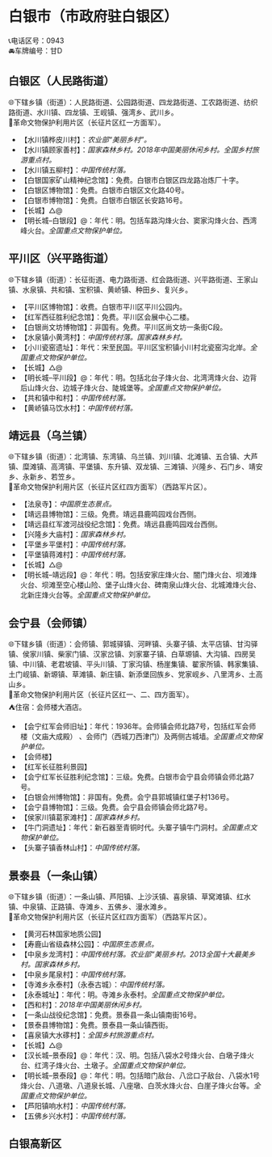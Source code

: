 # 白银市（市政府驻白银区）  
📞电话区号：0943  
🚘车牌编号：甘D  

## 白银区（人民路街道）  
🌐下辖乡镇（街道）：人民路街道、公园路街道、四龙路街道、工农路街道、纺织路街道、水川镇、四龙镇、王岘镇、强湾乡、武川乡。   
🚩革命文物保护利用片区（长征片区红一方面军）。   
  
* 【水川镇桦皮川村】：*农业部“美丽乡村”。*  
* 【水川镇顾家善村】：*国家森林乡村。2018年中国美丽休闲乡村。全国乡村旅游重点村。*  
* 【水川镇五柳村】：*中国传统村落。*    
* 【白银国家矿山精神纪念馆】：免费。白银市白银区四龙路冶炼厂十字。   
* 【白银区博物馆】：免费。白银市白银区文化路40号。   
* 【白银市博物馆】：免费。白银市白银区长安路16号。   
* 【长城】△@  
* 【明长城–白银段】@：年代：明。包括车路沟烽火台、窦家沟烽火台、西湾峰火台。*全国重点文物保护单位。*  

## 平川区（兴平路街道）  
🌐下辖乡镇（街道）：长征街道、电力路街道、红会路街道、兴平路街道、王家山镇、水泉镇、共和镇、宝积镇、黄峤镇、种田乡、复兴乡。  
  
* 【平川区博物馆】：收费。白银市平川区平川公园内。   
* 【红军西征胜利纪念馆】：免费。平川区会展中心二楼。   
* 【白银尚文坊博物馆】：非国有。免费。平川区尚文坊一条街C段。   
* 【水泉镇小黄湾村】：*中国传统村落。国家森林乡村。*  
* 【小川瓷窑遗址】：年代：宋至民国。平川区宝积镇小川村北瓷窑沟北岸。*全国重点文物保护单位。*  
* 【长城】△@  
* 【明长城–平川段】@：年代：明。包括北台子烽火台、北湾湾烽火台、边背后山烽火台、边城子烽火台、陡城堡等。*全国重点文物保护单位。*    
* 【共和镇中和村】：*中国传统村落。*    
* 【黄峤镇马饮水村】：*中国传统村落。*    

## 靖远县（乌兰镇）  
🌐下辖乡镇（街道）：北湾镇、东湾镇、乌兰镇、刘川镇、北滩镇、五合镇、大芦镇、糜滩镇、高湾镇、平堡镇、东升镇、双龙镇、三滩镇、兴隆乡、石门乡、靖安乡、永新乡、若笠乡。    
🚩革命文物保护利用片区（长征片区红四方面军）（西路军片区）。   
  
* 【法泉寺】：*中国原生态景点。*  
* 【靖远县博物馆】：三级。免费。靖远县鹿鸣园戏台西侧。   
* 【靖远县红军渡河战役纪念馆】：免费。靖远县鹿鸣园戏台西侧。   
* 【兴隆乡大庙村】：*国家森林乡村。*  
* 【平堡乡平堡村】：*中国传统村落。*  
* 【平堡镇蒋滩村】：*中国传统村落。*    
* 【长城】△@  
* 【明长城–靖远段】@：年代：明。包括安家庄烽火台、闇门烽火台、坝滩烽火台、坝滩至空心楼山险、堡子山烽火台、碑南泉山烽火台、北城滩烽火台、北新庄烽火台等。*全国重点文物保护单位。*  

## 会宁县（会师镇）  
🌐下辖乡镇（街道）：会师镇、郭城驿镇、河畔镇、头寨子镇、太平店镇、甘沟驿镇、侯家川镇、柴家门镇、汉家岔镇、刘家寨子镇、白草塬镇、大沟镇、四房吴镇、中川镇、老君坡镇、平头川镇、丁家沟镇、杨崖集镇、翟家所镇、韩家集镇、土门岘镇、新塬镇、草滩镇、新庄镇、新添堡回族乡、党家岘乡、八里湾乡、土高山乡。   
🚩革命文物保护利用片区（长征片区红一、二、四方面军）。   
⛺住宿：会师楼大酒店。   
  
* 【会宁红军会师旧址】：年代：1936年。会师镇会师北路7号，包括红军会师楼（文庙大成殿） 、会师门（西城刀西津门）及两侧古城墙。*全国重点文物保护单位。*  
* 【会师楼】  
* 【红军长征胜利景园】  
* 【会宁红军长征胜利纪念馆】：三级。免费。白银市会宁县会师镇会师北路7号。   
* 【白银会州博物馆】：非国有。免费。会宁县郭城镇红堡子村136号。   
* 【会宁县博物馆】：三级。免费。会宁县会师镇会师北路7号。   
* 【侯家川镇葛家滩村】：*国家森林乡村。*  
* 【牛门洞遗址】：年代：新石器至青铜时代。头寨子镇牛门洞村。*全国重点文物保护单位。*    
* 【头寨子镇香林山村】：*中国传统村落。*  

## 景泰县（一条山镇）  
🌐下辖乡镇（街道）：一条山镇、芦阳镇、上沙沃镇、喜泉镇、草窝滩镇、红水镇、中泉镇、正路镇、寺滩乡、五佛乡、漫水滩乡。   
🚩革命文物保护利用片区（长征片区红四方面军）（西路军片区）。   
  
* 【黄河石林国家地质公园】  
* 【寿鹿山省级森林公园】：*中国原生态景点。*  
* 【中泉乡龙湾村】：*中国传统村落。农业部“美丽乡村。2013全国十大最美乡村。国家森林乡村。*  
* 【中泉乡尾泉村】：*中国传统村落。*  
* 【寺滩乡永泰村】（永泰古城）：*中国传统村落。*  
* 【永泰城址】：年代：明。寺滩乡永泰村。*全国重点文物保护单位。*  
* 【西和村】：*2018年中国美丽休闲乡村。*  
* 【一条山战役纪念馆】：免费。景泰县一条山镇南街16号。   
* 【景泰县博物馆】：免费。景泰县一条山镇西街。   
* 【喜泉镇大水䃎村】：*全国乡村旅游重点村。*  
* 【长城】△@  
* 【汉长城–景泰段】@：年代：汉、明。包括八袋水2号烽火台、白墩子烽火台、红湾子烽火台、土墩子。*全国重点文物保护单位。*  
* 【明长城–景泰段】@：年代：明。包括暗门敌台、八岔口子敌台、八袋水1号烽火台、八道墩、八道泉长城、八座墩、白茨水烽火台、白崖子烽火台等。*全国重点文物保护单位。*    
* 【芦阳镇响水村】：*中国传统村落。*  
* 【五佛乡兴水村】：*中国传统村落。*    
  
## 白银高新区